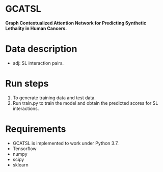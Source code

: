 # GCATSL
**Graph Contextualized Attention Network for Predicting Synthetic Lethality in Human Cancers.** 

# Data description
* adj: SL interaction pairs.

# Run steps
1. To generate training data and test data.
2. Run train.py to train the model and obtain the predicted scores for SL interactions.

# Requirements
* GCATSL is implemented to work under Python 3.7.
* Tensorflow
* numpy
* scipy
* sklearn
